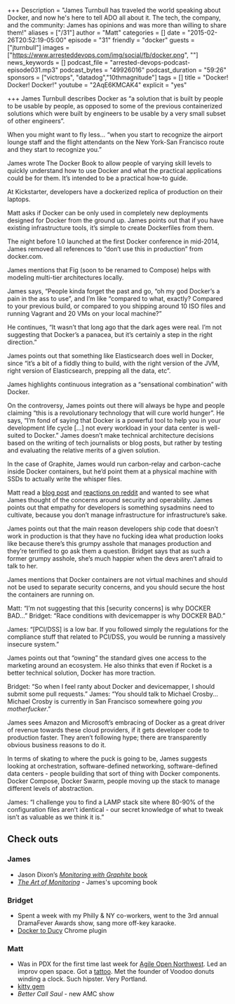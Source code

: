 +++
Description = "James Turnbull has traveled the world speaking about Docker, and now he's here to tell ADO all about it. The tech, the company, and the community: James has opinions and was more than willing to share them!"
aliases = ["/31"]
author = "Matt"
categories = []
date = "2015-02-26T20:52:19-05:00"
episode = "31"
friendly = "docker"
guests = ["jturnbull"]
images = ["https://www.arresteddevops.com/img/social/fb/docker.png", ""]
news_keywords = []
podcast_file = "arrested-devops-podcast-episode031.mp3"
podcast_bytes = "49926016"
podcast_duration = "59:26"
sponsors = ["victrops", "datadog","10thmagnitude"]
tags = []
title = "Docker! Docker! Docker!"
youtube = "2AqE6KMCAK4"
explicit = "yes"

+++
James Turnbull describes Docker as “a solution that is built by people to be usable by people, as opposed to some of the previous containerized solutions which were built by engineers to be usable by a very small subset of other engineers”.

When you might want to fly less… “when you start to recognize the airport lounge staff and the flight attendants on the New York-San Francisco route and they start to recognize you.”

James wrote The Docker Book to allow people of varying skill levels to quickly understand how to use Docker and what the practical applications could be for them. It’s intended to be a practical how-to guide.

At Kickstarter, developers have a dockerized replica of production on their laptops.

Matt asks if Docker can be only used in completely new deployments designed for Docker from the ground up. James points out that if you have existing infrastructure tools, it’s simple to create Dockerfiles from them.

The night before 1.0 launched at the first Docker conference in mid-2014, James removed all references to “don’t use this in production” from docker.com.

James mentions that Fig (soon to be renamed to Compose) helps with modeling multi-tier architectures locally.

James says, “People kinda forget the past and go, “oh my god Docker’s a pain in the ass to use”, and I’m like “compared to what, exactly? Compared to your previous build, or compared to you shipping around 10 ISO files and running Vagrant and 20 VMs on your local machine?”

He continues, “It wasn’t that long ago that the dark ages were real. I’m not suggesting that Docker’s a panacea, but it’s certainly a step in the right direction.”

James points out that something like Elasticsearch does well in Docker, since “it’s a bit of a fiddly thing to build, with the right version of the JVM, right version of Elasticsearch, prepping all the data, etc”.

James highlights continuous integration as a “sensational combination” with Docker.

On the controversy, James points out there will always be hype and people claiming “this is a revolutionary technology that will cure world hunger”. He says, “I’m fond of saying that Docker is a powerful tool to help you in your development life cycle [...] not every workload in your data center is well-suited to Docker.” James doesn’t make technical architecture decisions based on the writing of tech journalists or blog posts, but rather by testing and evaluating the relative merits of a given solution.

In the case of Graphite, James would run carbon-relay and carbon-cache inside Docker containers, but he’d point them at a physical machine with SSDs to actually write the whisper files.

Matt read a <a href="http://iops.io/blog/docker-hype/" target="_blank">blog post</a> and <a href="http://www.reddit.com/r/sysadmin/comments/2v4fqe/docker_is_fundamentally_flawed_useless_hype/" target="_blank">reactions on reddit</a> and wanted to see what James thought of the concerns around security and operability. James points out that empathy for developers is something sysadmins need to cultivate, because you don’t manage infrastructure for infrastructure’s sake.

James points out that the main reason developers ship code that doesn’t work in production is that they have no fucking idea what production looks like because there’s this grumpy asshole that manages production and they’re terrified to go ask them a question. Bridget says that as such a former grumpy asshole, she’s much happier when the devs aren’t afraid to talk to her.

James mentions that Docker containers are not virtual machines and should not be used to separate security concerns, and you should secure the host the containers are running on.

Matt: “I’m not suggesting that this [security concerns] is why DOCKER BAD…” Bridget: “Race conditions with devicemapper is why DOCKER BAD.”

James: “[PCI/DSS] is a low bar. If you followed simply the regulations for the compliance stuff that related to PCI/DSS, you would be running a massively insecure system.”

James points out that “owning” the standard gives one access to the marketing around an ecosystem. He also thinks that even if Rocket is a better technical solution, Docker has more traction.

Bridget: “So when I feel ranty about Docker and devicemapper, I should submit some pull requests.” James: “You should talk to Michael Crosby... Michael Crosby is currently in San Francisco somewhere going <em>you motherfucker</em>.”

James sees Amazon and Microsoft’s embracing of Docker as a great driver of revenue towards these cloud providers, if it gets developer code to production faster. They aren’t following hype; there are transparently obvious business reasons to do it.

In terms of skating to where the puck is going to be, James suggests looking at orchestration, software-defined networking, software-defined data centers - people building that sort of thing with Docker components. Docker Compose, Docker Swarm, people moving up the stack to manage different levels of abstraction.

James: “I challenge you to find a LAMP stack site where 80-90% of the configuration files aren’t identical - our secret knowledge of what to tweak isn’t as valuable as we think it is.”
<h2>Check outs</h2>
<h3>James</h3>
<ul>
	<li>Jason Dixon’s <a href="http://shop.oreilly.com/product/0636920035794.do" target="_blank"><em>Monitoring with Graphite</em> book</a></li>
	<li><a href="http://artofmonitoring.com/" target="_blank"><em>The Art of Monitoring</em></a> - James's upcoming book</li>
</ul>
<h3>Bridget</h3>
<ul>
	<li>Spent a week with my Philly &amp; NY co-workers, went to the 3rd annual DramaFever Awards show, sang more off-key karaoke.</li>
	<li><a href="http://github.com/paulczar/docker-to-ducy" target="_blank">Docker to Ducy</a> Chrome plugin</li>
</ul>
<h3>Matt</h3>
<ul>
	<li>Was in PDX for the first time last week for <a href="http://agileopennorthwest.org/2015.php" target="_blank">Agile Open Northwest</a>. Led an improv open space. Got a <a href="http://instagram.com/p/zEQeJImEtn" target="_blank">tattoo</a>. Met the founder of Voodoo donuts winding a clock. Such hipster. Very Portland.</li>
	<li><a href="http://github.com/bryanwoods/kitty" target="_blank">kitty gem</a></li>
	<li><em>Better Call Saul</em> - new AMC show</li>
</ul>

